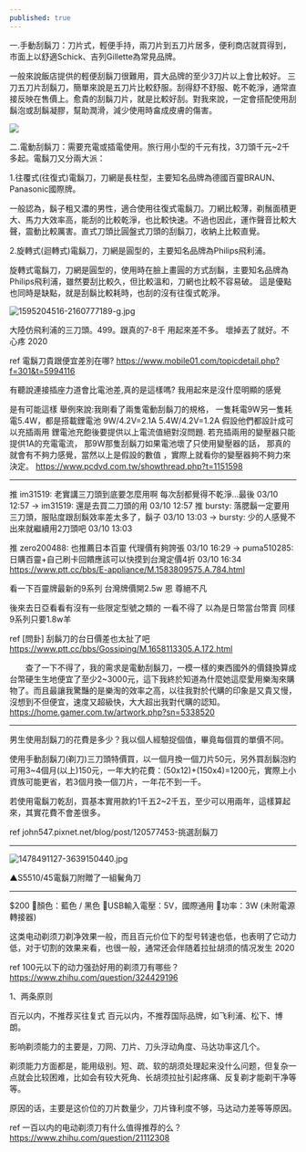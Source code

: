```yaml
---
published: true
---
```

一.手動刮鬍刀：刀片式，輕便手持，兩刀片到五刀片居多，便利商店就買得到，市面上以舒適Schick、吉列Gillette為常見品牌。

一般來說飯店提供的輕便刮鬍刀很難用，買大品牌的至少3刀片以上會比較好。
三刀五刀片刮鬍刀，簡單來說是五刀片比較舒服。刮得舒不舒服、乾不乾淨，通常直接反映在售價上。愈貴的刮鬍刀片，就是比較好刮。對我來說，一定會搭配使用刮鬍泡或刮鬍凝膠，幫助潤滑，減少使用時畣成皮膚的傷害。

![]({{site.baseurl}}/_posts/1595164434-2635630449-g.jpg)

二.電動刮鬍刀：需要充電或插電使用。旅行用小型的千元有找，3刀頭千元~2千多起。電鬍刀又分兩大派：

1.往覆式(往復式)電鬍刀，刀網是長柱型，主要知名品牌為德國百靈BRAUN、Panasonic國際牌。

一般認為，鬍子粗又濃的男性，適合使用往復式電鬍刀。刀網比較薄，剃鬚面積更大、馬力大效率高，能刮的比較乾淨，也比較快速。不過也因此，運作聲音比較大聲，震動比較厲害。直式刀頭比圓盤式刀頭的刮鬍刀，收納上比較直覺。

2.旋轉式(迴轉式)電鬍刀，刀網是圓型的，主要知名品牌為Philips飛利浦。

旋轉式電鬍刀，刀網是圓型的，使用時在臉上畫圓的方式刮鬍，主要知名品牌為Philips飛利浦，雖然要刮比較久，但比較溫和，刀網也比較不容易破。
這是優點也同時是缺點，就是刮鬍比較耗時，也刮的沒有往復式乾淨。

![1595204516-2160777189-g.jpg]({{site.baseurl}}/_posts/1595204516-2160777189-g.jpg)


大陸仿飛利浦的三刀頭。499。跟真的7-8千 用起來差不多。 壞掉丟了就好。不心疼  2020

ref
電鬍刀貴跟便宜差別在哪?
  https://www.mobile01.com/topicdetail.php?f=301&t=5994116
  
  
有聽說連接插座力道會比電池差,真的是這樣嗎?
我用起來是沒什麼明顯的感覺

是有可能這樣
舉例來說:我剛看了兩隻電動刮鬍刀的規格，
一隻耗電9W另一隻耗電5.4W，都是搭載鋰電池
9W/4.2V=2.1A
5.4W/4.2V=1.2A
假設他們都設計成可以充插兩用
鋰電池充飽後要提供以上電流值絕對沒問題.
若充插兩用的變壓器只能提供1A的充電電流，
那9W那隻刮鬍刀如果電池壞了只使用變壓器的話，
那真的就會有不夠力感覺，當然以上是假設的數值
，實際上就看你的變壓器夠不夠力來決定。
  https://www.pcdvd.com.tw/showthread.php?t=1151598


---

推 im31519: 老實講三刀頭到底要怎麼用啊 每次刮都覺得不乾淨...最後 03/10 12:57
→ im31519: 還是去買二刀頭的用 03/10 12:57
推 bursty: 落腮鬍一定要用三刀頭，服貼度跟刮鬍效率差太多了，鬍子 03/10 13:03
→ bursty: 少的人感覺不出來就繼續用2刀頭吧 03/10 13:03

推 zero200488: 也推薦日本百靈 代理價有夠誇張 03/10 16:29
→ puma510285: 日購百靈+自己刷卡回饋應該可以快摸到台灣定價4折 03/10 16:34
  https://www.ptt.cc/bbs/E-appliance/M.1583809575.A.784.html
  
  
看一下百靈牌最新的9系列
台灣牌價開2.5w  恩 尊絕不凡

後來去日亞看看有沒有一些限定型號之類的
一看不得了 以為是日幣當台幣賣
同樣9系列只要1.8w羊

ref
[問卦] 刮鬍刀的台日價差也太扯了吧
https://www.ptt.cc/bbs/Gossiping/M.1658113305.A.172.html


　　查了一下不得了，我的需求是電動刮鬍刀，一模一樣的東西國外的價錢換算成台幣硬生生地便宜了至少2~3000元，這下我終於知道為什麼她這麼愛用樂淘來購物了。而且最讓我驚豔的是樂淘的效率之高，以往我對於代購的印象是又貴又慢，沒想到不但便宜，速度又超級快，大大超出我對代購的認知。
  https://home.gamer.com.tw/artwork.php?sn=5338520
  
---

男生使用刮鬍刀的花費是多少？我以個人經驗捉個值，畢竟每個買的單價不同。

使用手動刮鬍刀(剃刀)三刀頭特價買，以一個月換一個刀片50元，另外買刮鬍泡約可用3~4個月(以上)150元，一年大約花費：(50x12)+(150x4)=1200元，實際上小資族可能更省，若3個月換一個刀片，一年花不到一千。

若使用電鬍刀乾刮，買基本實用款約1千五2~2千五，至少可以用兩年，這樣算起來，其實花費不會差很多。

ref
john547.pixnet.net/blog/post/120577453-挑選刮鬍刀

---

![1478491127-3639150440.jpg]({{site.baseurl}}/_posts/1478491127-3639150440.jpg)

▲S5510/45電鬍刀附贈了一組鬢角刀

---

$200
📍顏色：藍色 / 黑色
📍USB輸入電壓：5V，國際通用
📍功率：3W (未附電源轉接器)


这类电动剃须刀剃净效果一般，而且百元价位下的型号转速也低，也表明了它动力低，对于切割的效果来看，也很一般，通常还会伴随着拉扯胡须的情况发生
2020

ref
100元以下的动力强劲好用的剃须刀有哪些？
https://www.zhihu.com/question/324429196


1、两条原则

百元以内，不推荐买往复式
百元以内，不推荐国际品牌，如飞利浦、松下、博朗。

影响剃须能力的主要是，刀网、刀片、刀头浮动角度、马达功率这几个。

剃须能力方面都是，能用级别。短、疏、软的胡须处理起来没什么问题，但复杂一点就会比较困难，比如会有较大死角、长胡须拉扯引起疼痛、反复剃才能剃干净等等。

原因的话，主要是这价位的刀片数量少，刀片锋利度不够，马达动力差等等原因。

ref
一百以内的电动剃须刀有什么值得推荐的么？
https://www.zhihu.com/question/21112308